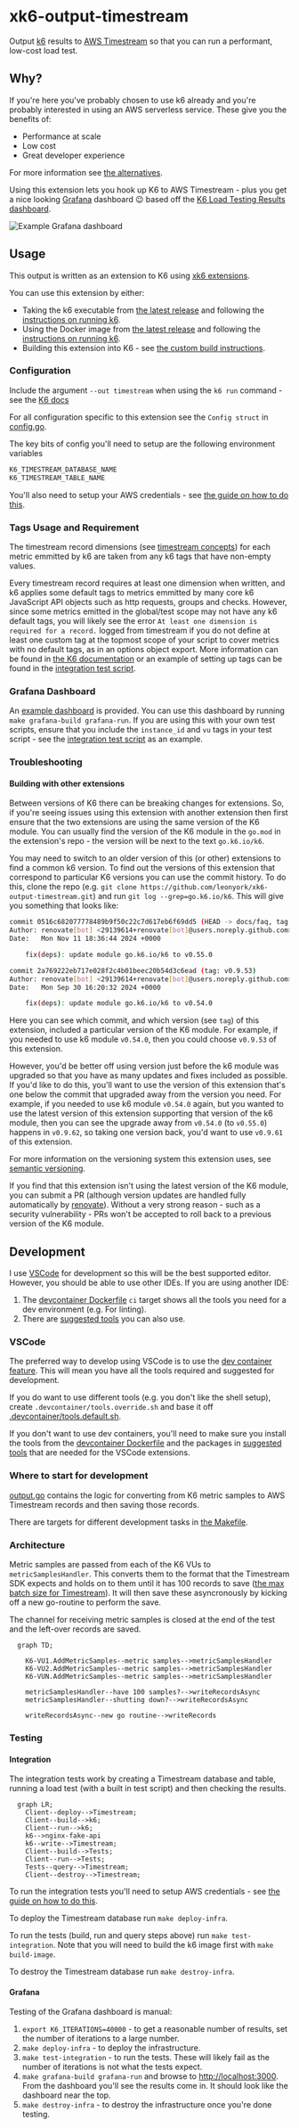 # xk6-output-timestream

Output [k6](https://k6.io/) results to [AWS Timestream](https://aws.amazon.com/timestream/) so that you can run a performant, low-cost load test.

## Why?

If you're here you've probably chosen to use k6 already and you're probably interested in using an AWS serverless service. These give you the benefits of:

- Performance at scale
- Low cost
- Great developer experience

For more information see [the alternatives](docs/Alternatives.md).

Using this extension lets you hook up K6 to AWS Timestream - plus you get a nice looking [Grafana](https://grafana.com/grafana/dashboards/) dashboard 😉 based off the [K6 Load Testing Results dashboard](https://grafana.com/grafana/dashboards/2587-k6-load-testing-results/).

![Example Grafana dashboard](docs/dashboard.png)

## Usage

This output is written as an extension to K6 using [xk6 extensions](https://github.com/grafana/xk6).

You can use this extension by either:

- Taking the k6 executable from [the latest release](https://github.com/leonyork/xk6-output-timestream/releases) and following the [instructions on running k6](https://k6.io/docs/get-started/running-k6/).
- Using the Docker image from [the latest release](https://github.com/leonyork/xk6-output-timestream/releases) and following the [instructions on running k6](https://k6.io/docs/get-started/running-k6/).
- Building this extension into K6 - see [the custom build instructions](https://github.com/grafana/xk6#custom-builds).

### Configuration

Include the argument `--out timestream` when using the `k6 run` command - see the [K6 docs](https://k6.io/docs/get-started/results-output/#time-series-and-external-outputs)

For all configuration specific to this extension see the `Config struct` in [config.go](config.go).

The key bits of config you'll need to setup are the following environment variables

```sh
K6_TIMESTREAM_DATABASE_NAME
K6_TIMESTREAM_TABLE_NAME
```

You'll also need to setup your AWS credentials - see [the guide on how to do this](https://docs.aws.amazon.com/sdk-for-go/v1/developer-guide/configuring-sdk.html#specifying-credentials).

### Tags Usage and Requirement

The timestream record dimensions (see [timestream concepts](https://docs.aws.amazon.com/timestream/latest/developerguide/concepts.html)) for each metric emmitted by k6 are taken from any k6 tags that have non-empty values.

Every timestream record requires at least one dimension when written, and k6 applies some default tags to metrics emmitted by many core k6 JavaScript API objects such as http requests, groups and checks. However, since some metrics emitted in the global/test scope may not have any k6 default tags, you will likely see the error `At least one dimension is required for a record.` logged from timestream if you do not define at least one custom tag at the topmost scope of your script to cover metrics with no default tags, as in an options object export. More information can be found in [the K6 documentation](https://k6.io/docs/using-k6/tags-and-groups/) or an example of setting up tags can be found in the [integration test script](test/test.js).

### Grafana Dashboard

An [example dashboard](grafana/dashboards/loadtest/loadtest.json) is provided. You can use this dashboard by running `make grafana-build grafana-run`. If you are using this with your own test scripts, ensure that you include the `instance_id` and `vu` tags in your test script - see the [integration test script](test/test.js) as an example.

### Troubleshooting

#### Building with other extensions

Between versions of K6 there can be breaking changes for extensions. So, if you're seeing issues using this extension with another extension then first ensure that the two extensions are using the same version of the K6 module. You can usually find the version of the K6 module in the `go.mod` in the extension's repo - the version will be next to the text `go.k6.io/k6`.

You may need to switch to an older version of this (or other) extensions to find a common k6 version. To find out the versions of this extension that correspond to particular K6 versions you can use the commit history. To do this, clone the repo (e.g. `git clone https://github.com/leonyork/xk6-output-timestream.git`) and run `git log --grep=go.k6.io/k6`. This will give you something that looks like:

```sh
commit 0516c682077778489b9f50c22c7d617eb6f69dd5 (HEAD -> docs/faq, tag: v0.9.62, origin/main, origin/HEAD, main)
Author: renovate[bot] <29139614+renovate[bot]@users.noreply.github.com>
Date:   Mon Nov 11 18:36:44 2024 +0000

    fix(deps): update module go.k6.io/k6 to v0.55.0

commit 2a769222eb717e028f2c4b01beec20b54d3c6ead (tag: v0.9.53)
Author: renovate[bot] <29139614+renovate[bot]@users.noreply.github.com>
Date:   Mon Sep 30 16:20:32 2024 +0000

    fix(deps): update module go.k6.io/k6 to v0.54.0
```

Here you can see which commit, and which version (see `tag`) of this extension, included a particular version of the K6 module. For example, if you needed to use k6 module `v0.54.0`, then you could choose `v0.9.53` of this extension.

However, you'd be better off using version just before the k6 module was upgraded so that you have as many updates and fixes included as possible. If you'd like to do this, you'll want to use the version of this extension that's one below the commit that upgraded away from the version you need. For example, if you needed to use k6 module `v0.54.0` again, but you wanted to use the latest version of this extension supporting that version of the k6 module, then you can see the upgrade away from `v0.54.0` (to `v0.55.0`) happens in `v0.9.62`, so taking one version back, you'd want to use `v0.9.61` of this extension.

For more information on the versioning system this extension uses, see [semantic versioning](https://semver.org/).

If you find that this extension isn't using the latest version of the K6 module, you can submit a PR (although version updates are handled fully automatically by [renovate](https://docs.renovatebot.com/)). Without a very strong reason - such as a security vulnerability - PRs won't be accepted to roll back to a previous version of the K6 module.

## Development

I use [VSCode](https://code.visualstudio.com/) for development so this will be the best supported editor. However, you should be able to use other IDEs. If you are using another IDE:

1. The [devcontainer Dockerfile](.devcontainer/Dockerfile) `ci` target shows all the tools you need for a dev environment (e.g. For linting).
2. There are [suggested tools](.devcontainer/tools.default.sh) you can also use.

### VSCode

The preferred way to develop using VSCode is to use the [dev container feature](https://code.visualstudio.com/learn/develop-cloud/containers). This will mean you have all the tools required and suggested for development.

If you do want to use different tools (e.g. you don't like the shell setup), create `.devcontainer/tools.override.sh` and base it off [.devcontainer/tools.default.sh](.devcontainer/tools.default.sh).

If you don't want to use dev containers, you'll need to make sure you install the tools from the [devcontainer Dockerfile](.devcontainer/Dockerfile) and the packages in [suggested tools](.devcontainer/tools.default.sh) that are needed for the VSCode extensions.

### Where to start for development

[output.go](output.go) contains the logic for converting from K6 metric samples to AWS Timestream records and then saving those records.

There are targets for different development tasks in [the Makefile](Makefile).

### Architecture

Metric samples are passed from each of the K6 VUs to `metricSamplesHandler`. This converts them to the format that the Timestream SDK expects and holds on to them until it has 100 records to save ([the max batch size for Timestream](https://docs.aws.amazon.com/timestream/latest/developerguide/API_WriteRecords.html)). It will then save these asyncronously by kicking off a new go-routine to perform the save.

The channel for receiving metric samples is closed at the end of the test and the left-over records are saved.

```mermaid
  graph TD;

    K6-VU1.AddMetricSamples--metric samples-->metricSamplesHandler
    K6-VU2.AddMetricSamples--metric samples-->metricSamplesHandler
    K6-VUN.AddMetricSamples--metric samples-->metricSamplesHandler

    metricSamplesHandler--have 100 samples?-->writeRecordsAsync
    metricSamplesHandler--shutting down?-->writeRecordsAsync

    writeRecordsAsync--new go routine-->writeRecords
```

### Testing

#### Integration

The integration tests work by creating a Timestream database and table, running a load test (with a built in test script) and then checking the results.

```mermaid
  graph LR;
    Client--deploy-->Timestream;
    Client--build-->k6;
    Client--run-->k6;
    k6-->nginx-fake-api
    k6--write-->Timestream;
    Client--build-->Tests;
    Client--run-->Tests;
    Tests--query-->Timestream;
    Client--destroy-->Timestream;
```

To run the integration tests you'll need to setup AWS credentials - see [the guide on how to do this](https://docs.aws.amazon.com/sdk-for-go/v1/developer-guide/configuring-sdk.html#specifying-credentials).

To deploy the Timestream database run `make deploy-infra`.

To run the tests (build, run and query steps above) run `make test-integration`. Note that you will need to build the k6 image first with `make build-image`.

To destroy the Timestream database run `make destroy-infra`.

#### Grafana

Testing of the Grafana dashboard is manual:

1. `export K6_ITERATIONS=40000` - to get a reasonable number of results, set the number of iterations to a large number.
2. `make deploy-infra` - to deploy the infrastructure.
3. `make test-integration` - to run the tests. These will likely fail as the number of iterations is not what the tests expect.
4. `make grafana-build grafana-run` and browse to <http://localhost:3000>. From the dashboard you'll see the results come in. It should look like the dashboard near the top.
5. `make destroy-infra` - to destroy the infrastructure once you're done testing.

